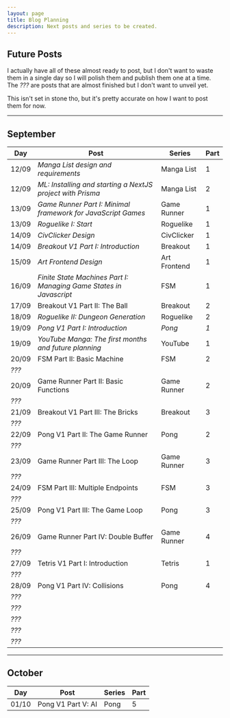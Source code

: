 ```yaml
---
layout: page
title: Blog Planning
description: Next posts and series to be created.
---
```

## Future Posts

I actually have all of these almost ready to post, but I don't want to waste them in a single day so I will polish them and publish them one at a time. The _???_ are posts that are almost finished but I don't want to unveil yet.

This isn't set in stone tho, but it's pretty accurate on how I want to post them for now.

---

## September

| Day | Post | Series | Part |
|-----|------|--------|------|
| 12/09 |_Manga List design and requirements_ | Manga List | 1
| 12/09 |_ML: Installing and starting a NextJS project with Prisma_ | Manga List | 2
| 13/09 |_Game Runner Part I: Minimal framework for JavaScript Games_ | Game Runner | 1
| 13/09 |_Roguelike I: Start_ | Roguelike | 1
| 14/09 |_CivClicker Design_ | CivClicker | 1
| 14/09 |_Breakout V1 Part I: Introduction_ | Breakout | 1
| 15/09 |_Art Frontend Design_ | Art Frontend | 1
| 16/09 |_Finite State Machines Part I: Managing Game States in Javascript_ | FSM | 1
| 17/09 |Breakout V1 Part II: The Ball | Breakout | 2
| 18/09 |_Roguelike II: Dungeon Generation_ | Roguelike | 2
| 19/09 |_Pong V1 Part I: Introduction_ | _Pong_ | _1_
| 19/09 |_YouTube Manga: The first months and future planning_ | YouTube | 1
| 20/09 |FSM Part II: Basic Machine | FSM | 2
|_???_
| 20/09 |Game Runner Part II: Basic Functions | Game Runner | 2
|_???_
| 21/09 |Breakout V1 Part III: The Bricks | Breakout | 3
|_???_
| 22/09 |Pong V1 Part II: The Game Runner | Pong | 2
|_???_
| 23/09 |Game Runner Part III: The Loop | Game Runner | 3
|_???_
| 24/09 |FSM Part III: Multiple Endpoints | FSM | 3
|_???_
| 25/09 |Pong V1 Part III: The Game Loop | Pong | 3
|_???_
| 26/09 |Game Runner Part IV: Double Buffer | Game Runner | 4
|_???_
| 27/09 |Tetris V1 Part I: Introduction | Tetris | 1
|_???_
| 28/09 |Pong V1 Part IV: Collisions | Pong | 4
|_???_
|_???_
|_???_
|_???_
|_???_

---

## October

| Day | Post | Series | Part |
|-----|------|--------|------|
| 01/10 | Pong V1 Part V: AI | Pong | 5
